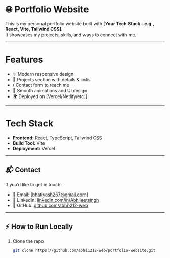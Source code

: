 # 🌐 Portfolio Website

This is my personal portfolio website built with **[Your Tech Stack – e.g., React, Vite, Tailwind CSS]**.  
It showcases my projects, skills, and ways to connect with me.

---

# Features
- ✨ Modern responsive design  
- 📂 Projects section with details & links  
- 📞 Contact form to reach me  
- 🎨 Smooth animations and UI design  
- 🌍 Deployed on [Vercel/Netlify/etc.]  

---

# Tech Stack
- **Frontend:** React, TypeScript, Tailwind CSS  
- **Build Tool:** Vite  
- **Deployment:** Vercel  

---

## 📬 Contact
If you’d like to get in touch:  
- 📧 Email: [bhatiyash267@gmail.com]  
- 💼 LinkedIn: [linkedin.com/in/Abhijeetsingh](https://www.linkedin.com/in/abhijeetsingh1212/)  
- 🐙 GitHub: [github.com/abhi1212-web](https://github.com/abhi1212-web)  

---

## ⚡ How to Run Locally
1. Clone the repo
   ```bash
   git clone https://github.com/abhi1212-web/portfolio-website.git

